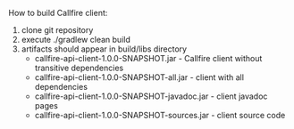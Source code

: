 How to build Callfire client:</br>
1. clone git repository</br>
2. execute ./gradlew clean build</br>
3. artifacts should appear in build/libs directory</br>
    - callfire-api-client-1.0.0-SNAPSHOT.jar - Callfire client without transitive dependencies</br>
    - callfire-api-client-1.0.0-SNAPSHOT-all.jar - client with all dependencies</br>
    - callfire-api-client-1.0.0-SNAPSHOT-javadoc.jar - client javadoc pages</br>
    - callfire-api-client-1.0.0-SNAPSHOT-sources.jar - client source code</br>

